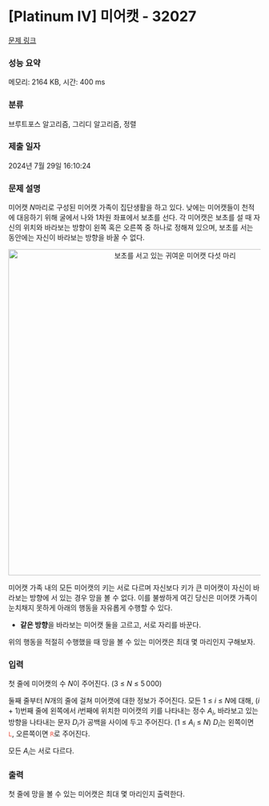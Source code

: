 # [Platinum IV] 미어캣 - 32027 

[문제 링크](https://www.acmicpc.net/problem/32027) 

### 성능 요약

메모리: 2164 KB, 시간: 400 ms

### 분류

브루트포스 알고리즘, 그리디 알고리즘, 정렬

### 제출 일자

2024년 7월 29일 16:10:24

### 문제 설명

<p>미어캣 <em>N</em>마리로 구성된 미어캣 가족이 집단생활을 하고 있다. 낮에는 미어캣들이 천적에 대응하기 위해 굴에서 나와 1차원 좌표에서 보초를 선다. 각 미어캣은 보초를 설 때 자신의 위치와 바라보는 방향이 왼쪽 혹은 오른쪽 중 하나로 정해져 있으며, 보초를 서는 동안에는 자신이 바라보는 방향을 바꿀 수 없다.</p>

<p style="text-align:center;"><img alt="보초를 서고 있는 귀여운 미어캣 다섯 마리" src="https://upload.acmicpc.net/053be683-c46c-4d9c-b8e6-5ec93e19849e/-/preview/" style="max-width: 100%; width: 650px;"></p>

<p>미어캣 가족 내의 모든 미어캣의 키는 서로 다르며 자신보다 키가 큰 미어캣이 자신이 바라보는 방향에 서 있는 경우 망을 볼 수 없다. 이를 불쌍하게 여긴 당신은 미어캣 가족이 눈치채지 못하게 아래의 행동을 자유롭게 수행할 수 있다.</p>

<ul>
	<li><strong>같은 방향</strong>을 바라보는 미어캣 둘을 고르고, 서로 자리를 바꾼다.</li>
</ul>

<p>위의 행동을 적절히 수행했을 때 망을 볼 수 있는 미어캣은 최대 몇 마리인지 구해보자.</p>

### 입력 

 <p>첫 줄에 미어캣의 수 <em>N</em>이 주어진다. (3 ≤ <em>N</em> ≤ 5 000)</p>

<p>둘째 줄부터 <em>N</em>개의 줄에 걸쳐 미어캣에 대한 정보가 주어진다. 모든 1 ≤ <em>i</em> ≤ <em>N</em>에 대해, (<em>i</em> + 1)번째 줄에 왼쪽에서 <em>i</em>번째에 위치한 미어캣의 키를 나타내는 정수 <em>A</em><sub><em>i</em></sub>, 바라보고 있는 방향을 나타내는 문자 <em>D</em><sub><em>i</em></sub>가 공백을 사이에 두고 주어진다. (1 ≤ <em>A</em><sub><em>i</em></sub> ≤ <em>N</em>) <em>D</em><sub><em>i</em></sub>는 왼쪽이면 <span style="color:#e74c3c;"><code>L</code></span>, 오른쪽이면 <span style="color:#e74c3c;"><code>R</code></span>로 주어진다.</p>

<p>모든 <em>A</em><sub><em>i</em></sub>는 서로 다르다.</p>

### 출력 

 <p>첫 줄에 망을 볼 수 있는 미어캣은 최대 몇 마리인지 출력한다.</p>

